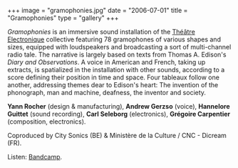 +++
image = "gramophonies.jpg"
date = "2006-07-01"
title = "Gramophonies"
type = "gallery"
+++

*Gramophonies* is an immersive sound installation of the [Théâtre Electronique](https://www.yannrocher.org/soundart) collective featuring 78 gramophones of various shapes and sizes, equipped with loudspeakers and broadcasting a sort of multi-channel radio tale. The narrative is largely based on texts from Thomas A. Edison's *Diary and Observations*. A voice in American and French, taking up extracts, is spatialized in the installation with other sounds, according to a score defining their position in time and space. Four tableaux follow one another, addressing themes dear to Edison's heart: The invention of the phonograph, man and machine, deafness, the inventor and society.

**Yann Rocher** (design & manufacturing), **Andrew Gerzso** (voice), **Hannelore Guittet** (sound recording), **Carl Seleborg** (electronics), **Grégoire Carpentier** (composition, electronics).

Coproduced by City Sonics (BE) & Ministère de la Culture / CNC - Dicream (FR).

Listen: [Bandcamp](https://grgrcrpntr.bandcamp.com/album/gramophonies).